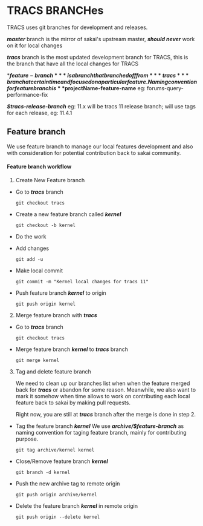 # TRACS BRANCHes

TRACS uses git branches for development and releases.

***master*** branch is the mirror of sakai's upstream master, ***should never*** work on it for local changes

***tracs*** branch is the most updated development branch for TRACS, this is the branch that have all the local changes for TRACS

***$feature-branch*** is a branch that branched off from ***tracs*** branch at certain time and focused on a particular feature.  Naming convention for feature branch is **$projectName-feature-name**  eg: forums-query-performance-fix

***$tracs-release-branch***  eg: 11.x will be tracs 11 release branch; will use tags for each release, eg: 11.4.1

## Feature branch
We use feature branch to manage our local features development and also with consideration for potential contribution back to sakai community.

#### Feature branch workflow
1. Create New Feature branch

 *  Go to ***tracs*** branch

	  `git checkout tracs`

 * Create a new feature branch called ***kernel***

	  `git checkout -b kernel`

 * Do the work
 * Add changes

    `git add -u`

 * Make local commit

	  `git commit -m "Kernel local changes for tracs 11"`

 * Push feature branch ***kernel*** to origin

	  `git push origin kernel`

2. Merge feature branch with ***tracs***

 * Go to ***tracs*** branch

    `git checkout tracs`

 * Merge feature branch ***kernel*** to ***tracs*** branch

    `git merge kernel`

3. Tag and delete feature branch

   We need to clean up our branches list when when the feature merged back for ***tracs*** or abandon for some reason. Meanwhile, we also want to mark it somehow when time allows to work on contributing each local feature back to sakai by making pull requests.

   Right now, you are still at ***tracs*** branch after the merge is done in step 2.

 * Tag the feature branch ***kernel***
   We use ***archive/$feature-branch*** as naming convention for taging feature branch, mainly for contributing purpose.

    `git tag archive/kernel kernel`

 * Close/Remove feature branch ***kernel***

    `git branch -d kernel`

 * Push the new archive tag to remote origin

    `git push origin archive/kernel`

 * Delete the feature branch ***kernel*** in remote origin

    `git push origin --delete kernel`

